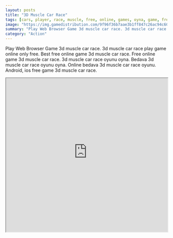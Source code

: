 ```yaml
---
layout: posts
title: "3D Muscle Car Race"
tags: [cars, player, race, muscle, free, online, games, oyna, game, free, games, play, play, games]
image: "https://img.gamedistribution.com/9f96f36b7aae3b1ff847c26ac94c604e.jpg"
summary: "Play Web Browser Game 3d muscle car race. 3d muscle car race play game online only free. Best free online game 3d muscle car race. Free online game 3d muscle car race. 3d muscle car race oyunu oyna. Bedava 3d muscle car race oyunu oyna. Online bedava 3d muscle car race oyunu. Android, ios free game 3d muscle car race."
category: "Action"
---
```


Play Web Browser Game 3d muscle car race. 3d muscle car race play game online only free. Best free online game 3d muscle car race. Free online game 3d muscle car race. 3d muscle car race oyunu oyna. Bedava 3d muscle car race oyunu oyna. Online bedava 3d muscle car race oyunu. Android, ios free game 3d muscle car race.

<iframe width="100%" height="480px;" src="https://flash.gamedistribution.com?game=9f96f36b7aae3b1ff847c26ac94c604e"></iframe>